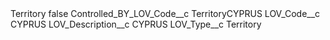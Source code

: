 <?xml version="1.0" encoding="UTF-8"?>
<CustomMetadata xmlns="http://soap.sforce.com/2006/04/metadata" xmlns:xsi="http://www.w3.org/2001/XMLSchema-instance" xmlns:xsd="http://www.w3.org/2001/XMLSchema">
    <label>Territory</label>
    <protected>false</protected>
    <values>
        <field>Controlled_BY_LOV_Code__c</field>
        <value xsi:type="xsd:string">TerritoryCYPRUS</value>
    </values>
    <values>
        <field>LOV_Code__c</field>
        <value xsi:type="xsd:string">CYPRUS</value>
    </values>
    <values>
        <field>LOV_Description__c</field>
        <value xsi:type="xsd:string">CYPRUS</value>
    </values>
    <values>
        <field>LOV_Type__c</field>
        <value xsi:type="xsd:string">Territory</value>
    </values>
</CustomMetadata>

